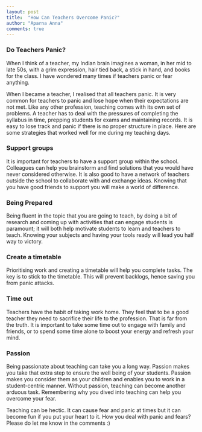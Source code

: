 ```yaml
---
layout: post
title:  "How Can Teachers Overcome Panic?"
author: "Aparna Anna"
comments: true
---
```

### Do Teachers Panic?

When I think of a teacher, my Indian brain imagines a woman, in her mid to late 50s, with a grim expression, hair tied back, a stick in hand, and books for the class. I have wondered many times if teachers panic or fear anything.

When I became a teacher, I realised that all teachers panic. It is very common for teachers to panic and lose hope when their expectations are not met. Like any other profession, teaching comes with its own set of problems. A teacher has to deal with the pressures of completing the syllabus in time, prepping students for exams and maintaining records. It is easy to lose track and panic if there is no proper structure in place. Here are some strategies that worked well for me during my teaching days. 

### Support groups
It is important for teachers to have a support group within the school. Colleagues can help you brainstorm and find solutions that you would have never considered otherwise. It is also good to have a network of teachers outside the school to collaborate with and exchange ideas. Knowing that you have good friends to support you will make a world of difference. 

### Being Prepared
Being fluent in the topic that you are going to teach, by doing a bit of research and coming up with activities that can engage students is paramount; it will both help motivate students to learn and teachers to teach. Knowing your subjects and having your tools ready will lead you half way to victory. 

### Create a timetable
Prioritising work and creating a timetable will help you complete tasks. The key is to stick to the timetable. This will prevent backlogs, hence saving you from panic attacks. 

### Time out
Teachers have the habit of taking work home. They feel that to be a good teacher they need to sacrifice their life to the profession. That is far from the truth. It is important to take some time out to engage with family and friends, or to spend some time alone to boost your energy and refresh your mind. 

### Passion
Being passionate about teaching can take you a long way. Passion makes you take that extra step to ensure the well being of your students. Passion makes you consider them as your children and enables you to work in a student-centric manner. Without passion, teaching can become another arduous task. Remembering why you dived into teaching can help you overcome your fear. 

Teaching can be hectic. It can cause fear and panic at times but it can become fun if you put your heart to it. 
How you deal with panic and fears? Please do let me know in the comments :)
